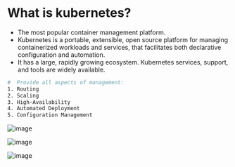 # What is kubernetes?
- The most popular container management platform.
- Kubernetes is a portable, extensible, open source platform for managing containerized workloads and services, 
that facilitates both declarative configuration and automation. 
- It has a large, rapidly growing ecosystem. Kubernetes services, support, and tools are widely available.

```bash
#  Provide all aspects of management:
1. Routing
2. Scaling
3. High-Availability
4. Automated Deployment
5. Configuration Management
```
![image](https://user-images.githubusercontent.com/91359308/174522155-d5f2fd98-a38b-4737-af7c-d8c217fa3de1.png)


![image](https://user-images.githubusercontent.com/91359308/178105507-117dfca1-3c07-4515-b009-9957cc102208.png)

![image](https://user-images.githubusercontent.com/91359308/178979823-4ad4ac68-ae4d-4582-9839-95c10a4a7e61.png)

